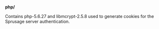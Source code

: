 **php/**

Contains php-5.6.27 and libmcrypt-2.5.8 used to generate cookies for the Sprusage server authentication.

